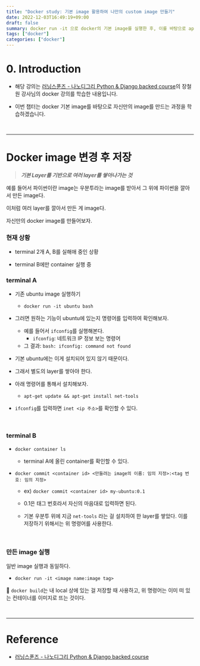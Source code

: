 ```yaml
---
title: "Docker study: 기본 image 활용하여 나만의 custom image 만들기"
date: 2022-12-03T16:49:19+09:00
draft: false
summary: docker run -it 으로 docker의 기본 image를 실행한 후, 이를 바탕으로 apt-get install로 여러 layer를 쌓는다. 마지막으로 docker commit으로 나만의 image를 만든다.
tags: ["docker"]
categories: ["docker"]
---
```

# 0. Introduction  

- 해당 강의는 [러닝스푼즈 - 나노디그리 Python & Django backed course](https://learningspoons.com/course/detail/django-backend/)의 장철원 강사님의 docker 강의를 학습한 내용입니다.

- 이번 챕터는 docker 기본 image를 바탕으로 자신만의 image를 만드는 과정을 학습하겠습니다.

<br>

---


# Docker image 변경 후 저장

> **_기본 Layer를 기반으로 여러 layer를 쌓아나가는 것_**

예를 들어서 파이썬이란 image는 우분투라는 image를 받아서 그 위에 파이썬을 깔아서 만든 image다. 

이처럼 여러 layer를 깔아서 만든 게 image다. 

자신만의 docker image를 만들어보자.  

### 현재 상황

- terminal 2개 A, B를 실해애 중인 상황

- terminal B에만 container 실행 중

### terminal A
- 기존 ubuntu image 실행하기
    - `docker run -it ubuntu bash`
    
- 그러면 원하는 기능이 ubuntu에 있는지 명령어를 입력하여 확인해보자.
    - 예를 들어서 `ifconfig`를 실행해본다.
        - `ifconfig`: 네트워크 IP 정보 보는 명령어
    -  그 결과: `bash: ifconfig: command not found` 

- 기본 ubuntu에는 이게 설치되어 있지 않기 때문이다. 
- 그래서 별도의 layer를 쌓아야 한다. 

- 아래 명령어를 통해서 설치해보자. 
    - `apt-get update && apt-get install net-tools`

- `ifconfig`를 입력하면 `inet <ip 주소>`를 확인할 수 있다. 

<br>

### terminal B

- `docker container ls`
    - terminal A에 올린 container를 확인할 수 있다.

- `docker commit <container id> <만들려는 image의 이름: 임의 지정>:<tag 번호: 임의 지정>`
    - ex) `docker commit <container id> my-ubuntu:0.1`

    - 0.1은 태그 번호라서 자신의 마음대로 입력하면 된다. 

    - 기본 우분투 위에 지금 `net-tools` 라는 걸 설치하여 한 layer를 쌓았다. 이를 저장하기 위해서는 위 명령어를 사용한다. 

<br>


### 만든 image 실행

일반 image 실행과 동일하다.

- `docker run -it <image name:image tag>`



🔆 `docker build`는 내 local 상에 있는 걸 저장할 때 사용하고, 위 명령어는 이미 떠 있는 컨테이너를 이미지로 뜨는 것이다. 


<br>

---


# Reference

- [러닝스푼즈 - 나노디그리 Python & Django backed course](https://learningspoons.com/course/detail/django-backend/)